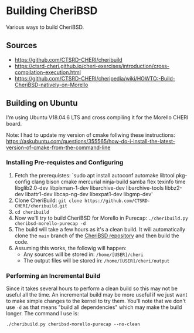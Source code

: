 # Building CheriBSD

Various ways to build CheriBSD.

## Sources
* https://github.com/CTSRD-CHERI/cheribuild
* https://ctsrd-cheri.github.io/cheri-exercises/introduction/cross-compilation-execution.html
* https://github.com/CTSRD-CHERI/cheripedia/wiki/HOWTO:-Build-CheriBSD-natively-on-Morello

## Building on Ubuntu
I'm using Ubuntu V18.04.6 LTS and cross compiling it for the Morello CHERI board. 

Note: I had to update my version of cmake follwing these instructions: https://askubuntu.com/questions/355565/how-do-i-install-the-latest-version-of-cmake-from-the-command-line

### Installing Pre-requistes and Configuring
1. Fetch the prerequistes: `sudo apt install autoconf automake libtool pkg-config clang bison cmake mercurial ninja-build samba flex texinfo time libglib2.0-dev libpixman-1-dev libarchive-dev libarchive-tools libbz2-dev libattr1-dev libcap-ng-dev libexpat1-dev libgmp-dev'
2. Clone CheriBuild: `git clone https://github.com/CTSRD-CHERI/cheribuild.git`
3. `cd cheribuild`
4. Now we'll try to build CheriBSD for Morello in Purecap: `./cheribuild.py cheribsd-morello-purecap -d`
5. The build will take a few hours as it's a clean build. It will automatically clone the `main` branch of the [CheriBSD repository](https://github.com/CTSRD-CHERI/cheribsd) and then build the code.
6. Assuming this works, the followig will happen:
   * Any sources will be stored in: `/home/[USER]/cheri`
   * The output files will be stored in: `/home/[USER]/cheri/output`

### Performing an Incremental Build
Since it takes several hours to perform a clean build so this may not be useful all the time. An incremental build may be more useful if we just want to make simple changes to the kernel to try them. You'll note that we don't use `-d` as that means "build all dependencies" which may make the build longer. The command I use is:
```
./cheribuild.py cheribsd-morello-purecap --no-clean
```
